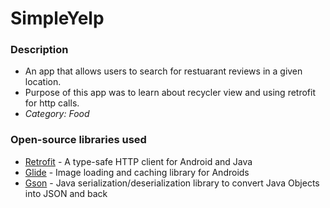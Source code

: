 # SimpleYelp

### Description
- An app that allows users to search for restuarant reviews in a given location.
- Purpose of this app was to learn about recycler view and using retrofit for http calls.
- **Category:* Food*

### Open-source libraries used

- [Retrofit](https://square.github.io/retrofit/) - A type-safe HTTP client for Android and Java
- [Glide](https://github.com/bumptech/glide) - Image loading and caching library for Androids
- [Gson](https://github.com/google/gson) - Java serialization/deserialization library to convert Java Objects into JSON and back 
